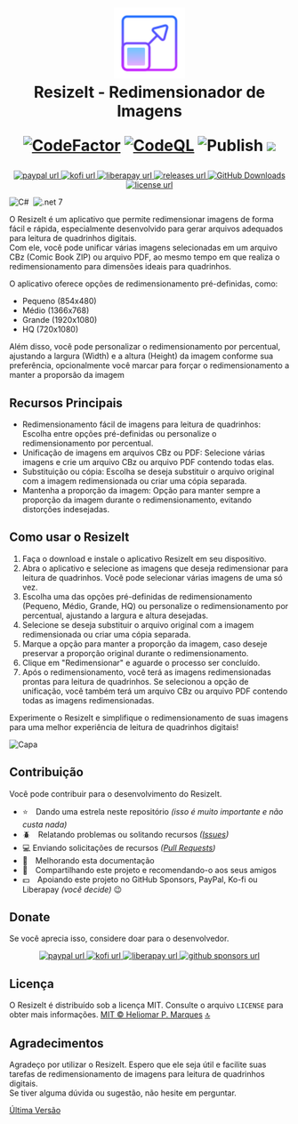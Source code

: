 <span id="top"></span>
<h1 align="center">
  <img src="icon.png" width="128" />
  <br> ResizeIt - Redimensionador de Imagens

  [![CodeFactor](https://www.codefactor.io/repository/github/heliomarpm/resizeit-comics/badge)](https://www.codefactor.io/repository/github/heliomarpm/resizeit-comics)
  [![CodeQL](https://github.com/heliomarpm/resizeit-comics/actions/workflows/codeql.yml/badge.svg)](https://github.com/heliomarpm/resizeit-comics/actions/workflows/codeql.yml)
  ![Publish](https://github.com/heliomarpm/resizeit-comics/actions/workflows/publish.yml/badge.svg) 
  <a href="https://navto.me/heliomarpm" target="_blank"><img src="https://navto.me/assets/navigatetome-brand.png" width="32"/></a>

</h1>

<p align="center">
  <!-- PayPal -->
  <a href="https://bit.ly/paypal-udeler" target="_blank" rel="noopener noreferrer">
    <img alt="paypal url" src="https://img.shields.io/badge/donate%20on-paypal-1C1E26?style=for-the-badge&labelColor=1C1E26&color=0475fe"/>
  </a>
  <!-- Ko-fi -->
  <a href="https://ko-fi.com/heliomarpm" target="_blank" rel="noopener noreferrer">
    <img alt="kofi url" src="https://img.shields.io/badge/kofi-1C1E26?style=for-the-badge&labelColor=1C1E26&color=ff5f5f"/>
  </a>
  <!-- LiberaPay -->  
  <a href="https://liberapay.com/heliomarpm" target="_blank" rel="noopener noreferrer">
     <img alt="liberapay url" src="https://img.shields.io/badge/liberapay-1C1E26?style=for-the-badge&labelColor=1C1E26&color=f6c915"/>
  </a>
  <!-- Version -->
  <a href="https://github.com/heliomarpm/resizeit-comics/releases" target="_blank" rel="noopener noreferrer">
     <img alt="releases url" src="https://img.shields.io/github/v/release/heliomarpm/resizeit-comics?style=for-the-badge&labelColor=1C1E26&color=2ea043"/>
  </a>
  <!-- Downloads -->
  <a href="https://github.com/heliomarpm/resizeit-comics/releases" target="_blank" rel="noopener noreferrer">
    <img alt="GitHub Downloads" src="https://img.shields.io/github/downloads/heliomarpm/resizeit-comics/total?style=for-the-badge&labelColor=1C1E26&color=2ea043">
  </a>
  <!-- Issues -->
  <!-- <a href="https://github.com/heliomarpm/resizeit-comics/issues?q=is%3Aissue+is%3Aopen+sort%3Aupdated-desc" target="_blank">
    <img alt="GitHub issues" src="https://img.shields.io/github/issues/heliomarpm/resizeit-comics?style=for-the-badge&labelColor=1C1E26">
  </a> -->
  <!-- License -->
  <a href="https://github.com/heliomarpm/resizeit-comics/blob/master/LICENSE" target="_blank" rel="noopener noreferrer">
    <img alt="license url" src="https://img.shields.io/badge/license%20-MIT-1C1E26?style=for-the-badge&labelColor=1C1E26&color=61ffca"/>
  </a>
</p>

![C#](https://img.shields.io/badge/c%23-%23239120.svg?style=for-the-badge&logo=c-sharp&logoColor=white) 
&nbsp;![.net 7](https://img.shields.io/badge/CORE%207-5C2D91?style=for-the-badge&logo=.net&logoColor=white)

O ResizeIt é um aplicativo que permite redimensionar imagens de forma fácil e rápida, especialmente desenvolvido para gerar arquivos adequados para leitura de quadrinhos digitais. \
Com ele, você pode unificar várias imagens selecionadas em um arquivo CBz (Comic Book ZIP) ou arquivo PDF, ao mesmo tempo em que realiza o redimensionamento para dimensões ideais para quadrinhos. 

O aplicativo oferece opções de redimensionamento pré-definidas, como:
* Pequeno (854x480)
* Médio (1366x768)
* Grande (1920x1080)
* HQ (720x1080)
 
Além disso, você pode personalizar o redimensionamento por percentual, ajustando a largura (Width) e a altura (Height) da imagem conforme sua preferência, opcionalmente você marcar para forçar o redimensionamento a manter a proporsão da imagem


## Recursos Principais
* Redimensionamento fácil de imagens para leitura de quadrinhos: Escolha entre opções pré-definidas ou personalize o redimensionamento por percentual.
* Unificação de imagens em arquivos CBz ou PDF: Selecione várias imagens e crie um arquivo CBz ou arquivo PDF contendo todas elas.
* Substituição ou cópia: Escolha se deseja substituir o arquivo original com a imagem redimensionada ou criar uma cópia separada.
* Mantenha a proporção da imagem: Opção para manter sempre a proporção da imagem durante o redimensionamento, evitando distorções indesejadas.


## Como usar o ResizeIt
1. Faça o download e instale o aplicativo ResizeIt em seu dispositivo.
1. Abra o aplicativo e selecione as imagens que deseja redimensionar para leitura de quadrinhos. Você pode selecionar várias imagens de uma só vez.
1. Escolha uma das opções pré-definidas de redimensionamento (Pequeno, Médio, Grande, HQ) ou personalize o redimensionamento por percentual, ajustando a largura e altura desejadas.
1. Selecione se deseja substituir o arquivo original com a imagem redimensionada ou criar uma cópia separada.
1. Marque a opção para manter a proporção da imagem, caso deseje preservar a proporção original durante o redimensionamento.
1. Clique em "Redimensionar" e aguarde o processo ser concluído.
1. Após o redimensionamento, você terá as imagens redimensionadas prontas para leitura de quadrinhos. Se selecionou a opção de unificação, você também terá um arquivo CBz ou arquivo PDF contendo todas as imagens redimensionadas.

Experimente o ResizeIt e simplifique o redimensionamento de suas imagens para uma melhor experiência de leitura de quadrinhos digitais!

![Capa](https://user-images.githubusercontent.com/13087389/126058296-27a3cca2-a8eb-4f02-99b7-2e00745e7a74.png)

## Contribuição 

Você pode contribuir para o desenvolvimento do ResizeIt.

- :star: Dando uma estrela neste repositório _(isso é muito importante e não custa nada)_
- :beetle: Relatando problemas ou solitando recursos _([Issues](https://github.com/heliomarpm/resizeit-comics/issues))_
- :computer: Enviando solicitações de recursos _([Pull Requests](https://github.com/heliomarpm/resizeit-comics/pulls))_
- :page_facing_up: Melhorando esta documentação
- :rotating_light: Compartilhando este projeto e recomendando-o aos seus amigos
- :dollar: Apoiando este projeto no GitHub Sponsors, PayPal, Ko-fi ou Liberapay _(você decide)_ 😉

<!--
Obrigado, a todas as pessoas que já contribuiram com esse projeto

<a href="https://github.com/heliomarpm/resizeit-comics/graphs/contributors" target="_blank">
  <img src="https://contrib.rocks/image?repo=heliomarpm/resizeit-comics" />
</a>

###### Made with [contrib.rocks](https://contrib.rocks).
-->


## Donate

Se você aprecia isso, considere doar para o desenvolvedor.

<p align="center">
  <!-- PayPal -->
  <a href="https://bit.ly/paypal-udeler" target="_blank" rel="noopener noreferrer">
    <img alt="paypal url" src="https://img.shields.io/badge/donate%20on-paypal-1C1E26?style=for-the-badge&labelColor=1C1E26&color=0475fe"/>
  </a>
  <!-- Ko-fi -->
  <a href="https://ko-fi.com/heliomarpm" target="_blank" rel="noopener noreferrer">
    <img alt="kofi url" src="https://img.shields.io/badge/kofi-1C1E26?style=for-the-badge&labelColor=1C1E26&color=ff5f5f"/>
  </a>
  <!-- LiberaPay -->  
  <a href="https://liberapay.com/heliomarpm" target="_blank" rel="noopener noreferrer">
     <img alt="liberapay url" src="https://img.shields.io/badge/liberapay-1C1E26?style=for-the-badge&labelColor=1C1E26&color=f6c915"/>
  </a>  
  <!-- GitHub Sponsors -->
  <a href="https://github.com/sponsors/heliomarpm" target="_blank" rel="noopener noreferrer">
    <img alt="github sponsors url" src="https://img.shields.io/badge/GitHub%20-Sponsor-1C1E26?style=for-the-badge&labelColor=1C1E26&color=db61a2"/>
  </a>
</p>


## Licença

O ResizeIt é distribuído sob a licença MIT. Consulte o arquivo `LICENSE` para obter mais informações.
[MIT © Heliomar P. Marques](LICENSE) <a href="#top">🔝</a>


## Agradecimentos
Agradeço por utilizar o ResizeIt. Espero que ele seja útil e facilite suas tarefas de redimensionamento de imagens para leitura de quadrinhos digitais. \
Se tiver alguma dúvida ou sugestão, não hesite em perguntar.

[Última Versão](https://github.com/heliomarpm/resizeit-comics/releases/latest)
